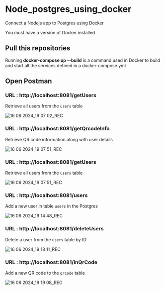 # Node_postgres_using_docker
 Connect a Nodejs app to Postgres using Docker

You must have a version of Docker installed 

## Pull this repositories
Running **docker-compose up --build**
is a command used in Docker to build and start all the services defined in a docker-compose.yml 

## Open Postman

### URL : http://localhost:8081/getUsers

Retrieve all users from the `users` table

![16 06 2024_19 07 02_REC](https://github.com/dzois-ar/Node_postgres_using_docker/assets/80916754/726ebf72-b2f3-4dc6-a623-eb330083270f)



### URL : http://localhost:8081/getQrcodeInfo

Retrieve QR code information along with user details

![16 06 2024_19 07 51_REC](https://github.com/dzois-ar/Node_postgres_using_docker/assets/80916754/44520ce1-b72e-498f-8ec4-1b81909f5a66)

### URL : http://localhost:8081/getUsers

Retrieve all users from the `users` table

![16 06 2024_19 07 51_REC](https://github.com/dzois-ar/Node_postgres_using_docker/assets/80916754/44520ce1-b72e-498f-8ec4-1b81909f5a66)



### URL : http://localhost:8081/users

Add a new user in table  `users` in the Postgres



![16 06 2024_19 14 48_REC](https://github.com/dzois-ar/Node_postgres_using_docker/assets/80916754/e2ab99bc-b290-41fe-8399-00b79463f418)



### URL : http://localhost:8081/deleteUsers

Delete a user from the `users` table by ID


![16 06 2024_19 18 11_REC](https://github.com/dzois-ar/Node_postgres_using_docker/assets/80916754/dea08c77-bb3f-43bc-8a2e-3d9ea5a632c1)


### URL : http://localhost:8081/inQrCode

Add a new QR code to the `qrcode` table


![16 06 2024_19 19 08_REC](https://github.com/dzois-ar/Node_postgres_using_docker/assets/80916754/1c618e3f-72a9-4a7d-b8e8-fc1e99bed571)



